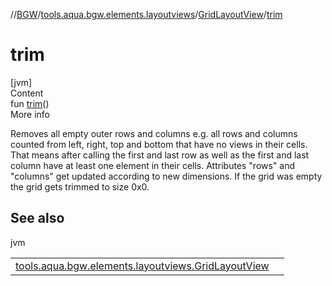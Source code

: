 //[BGW](../../../index.md)/[tools.aqua.bgw.elements.layoutviews](../index.md)/[GridLayoutView](index.md)/[trim](trim.md)



# trim  
[jvm]  
Content  
fun [trim](trim.md)()  
More info  


Removes all empty outer rows and columns e.g. all rows and columns counted from left, right, top and bottom that have no views in their cells. That means after calling the first and last row as well as the first and last column have at least one element in their cells. Attributes "rows" and "columns" get updated according to new dimensions. If the grid was empty the grid gets trimmed to size 0x0.



## See also  
  
jvm  
  
| | |
|---|---|
| <a name="tools.aqua.bgw.elements.layoutviews/GridLayoutView/trim/#/PointingToDeclaration/"></a>[tools.aqua.bgw.elements.layoutviews.GridLayoutView](remove-row.md)| <a name="tools.aqua.bgw.elements.layoutviews/GridLayoutView/trim/#/PointingToDeclaration/"></a>|
  
  



